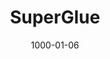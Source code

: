 ---
layout: post
project-id: 6
date: 1000-01-06
title: SuperGlue
project-date: Aug 2019
img: superglue.jpg
alt: A news story being filmed
link-type: Project Website
link: //media.mit.edu/projects/superglue/overview/

summary: A media digestion tool that cross-analyses verbal and nonverbal cues for presentation, analysis, and summarization of broadcast news.
type: Media analysis

description: The main objective of this project was to understand the relationship between content and presentation for any given scene and understand the emotive aspects of the same. We wanted to study the extent to which such a presentation affects audiences and see if we can extract the content from its packaging. We also investigated how the presentation of the same content differs from channel to channel. This analysis aimed to measure if such portrayals affect their audiences and contribute to the formation of potentially dangerous echo chambers. <br /> <br /> SuperGlue fuses multiple modalities to create a comprehensive model for the cross-analysis of body language, scene context, and other signals to explore the nature of news on different media outlets. I spearheaded the body language analysis for this project, where we cross-examined hand gestures, facial expressions, and body posture of the newscaster as three dimensions of influence on the overall manner of demonstration. The model is developed in <a href="https://opencv.org/" target="_blank">OpenCV</a> and <a href="https://pytorch.org/" target="_blank">PyTorch</a> using fusion at the decision level for emotion analysis. Its principal components are a <a href="https://en.wikipedia.org/wiki/Recurrent_neural_network" target="_blank">Recurrent Neural Network</a>, <a href="https://en.wikipedia.org/wiki/Convolutional_neural_network" target="_blank">3D Convolutional Neural Network</a>, and <a href="https://azure.microsoft.com/en-us/services/cognitive-services/" target="_blank">Azure Media Analytics’ model</a> for posture recognition, hand gesture recognition, and facial emotion recognition respectively.

---